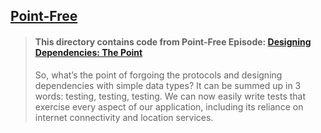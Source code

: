 ## [Point-Free](https://www.pointfree.co)

> #### This directory contains code from Point-Free Episode: [Designing Dependencies: The Point](https://www.pointfree.co/episodes/ep114-designing-dependencies-the-point)
>
> So, what’s the point of forgoing the protocols and designing dependencies with simple data types? It can be summed up in 3 words: testing, testing, testing. We can now easily write tests that exercise every aspect of our application, including its reliance on internet connectivity and location services.
